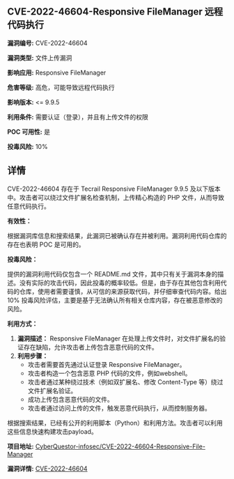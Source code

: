 ## CVE-2022-46604-Responsive FileManager 远程代码执行

**漏洞编号:** CVE-2022-46604

**漏洞类型:** 文件上传漏洞

**影响应用:** Responsive FileManager

**危害等级:** 高危，可能导致远程代码执行

**影响版本:** <= 9.9.5

**利用条件:** 需要认证（登录），并且有上传文件的权限

**POC 可用性:** 是

**投毒风险:** 10%

## 详情

CVE-2022-46604 存在于 Tecrail Responsive FileManager 9.9.5 及以下版本中。攻击者可以绕过文件扩展名检查机制，上传精心构造的 PHP 文件，从而导致任意代码执行。

**有效性：**

根据漏洞库信息和搜索结果，此漏洞已被确认存在并被利用。漏洞利用代码仓库的存在也表明 POC 是可用的。

**投毒风险：**

提供的漏洞利用代码仅包含一个 README.md 文件，其中只有关于漏洞本身的描述。没有实际的攻击代码，因此投毒的概率较低。但是，由于存在其他包含利用代码的仓库，使用者需要谨慎，从可信的来源获取代码，并仔细审查代码内容。给出 10% 投毒风险评估，主要是基于无法确认所有相关仓库内容，存在被恶意修改的风险。

**利用方式：**

1.  **漏洞描述：** Responsive FileManager 在处理上传文件时，对文件扩展名的验证存在缺陷，允许攻击者上传包含恶意代码的文件。
2.  **利用步骤：**
    *   攻击者需要首先通过认证登录 Responsive FileManager。
    *   攻击者构造一个包含恶意 PHP 代码的文件，例如webshell。
    *   攻击者通过某种绕过技术（例如双扩展名、修改 Content-Type 等）绕过文件扩展名验证。
    *   成功上传包含恶意代码的文件。
    *   攻击者通过访问上传的文件，触发恶意代码执行，从而控制服务器。

根据搜索结果，已经有公开的利用脚本（Python）和利用方法。攻击者可以利用这些信息快速构建攻击payload。

**项目地址:** [CyberQuestor-infosec/CVE-2022-46604-Responsive-File-Manager](https://github.com/CyberQuestor-infosec/CVE-2022-46604-Responsive-File-Manager)

**漏洞详情:** [CVE-2022-46604](https://nvd.nist.gov/vuln/detail/CVE-2022-46604)